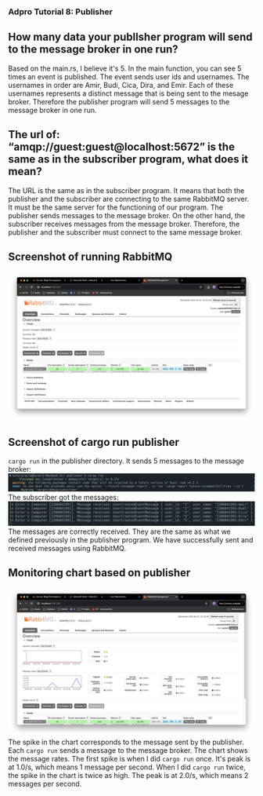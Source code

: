 ### Adpro Tutorial 8: Publisher
## How many data your publlsher program will send to the message broker in one run?
Based on the main.rs, I believe it's 5. In the main function, you can see 5 times an event is published. The event sends user ids and usernames. The usernames in order are Amir, Budi, Cica, Dira, and Emir. Each of these usernames represents a distinct message that is being sent to the mesage broker. Therefore the publisher program will send 5 messages to the message broker in one run. 

## The url of: “amqp://guest:guest@localhost:5672” is the same as in the subscriber program, what does it mean?
The URL is the same as in the subscriber program. It means that both the publisher and the subscriber are connecting to the same RabbitMQ server. It must be the same server for the functioning of our program. The publisher sends messages to the message broker. On the other hand, the subscriber receives messages from the message broker. Therefore, the publisher and the subscriber must connect to the same message broker. 

## Screenshot of running RabbitMQ 
![Running RabbitMQ](img/running-rabbitmq.png)

## Screenshot of cargo run publisher 
`cargo run` in the publisher directory. It sends 5 messages to the message broker:
![Cargo Run Publisher](img/cargo-run-publisher.png)
The subscriber got the messages:
![Cargo Run Subscriber](img/cargo-run-subscriber.png)
The messages are correctly received. They are the same as what we defined previously in the publisher program. We have successfully sent and received messages using RabbitMQ. 

## Monitoring chart based on publisher 
![Monitoring RabbitMQ](img/monitoring-rabbitmq.png)
The spike in the chart corresponds to the message sent by the publisher. Each `cargo run` sends a message to the message broker. The chart shows the message rates. The first spike is when I did `cargo run` once. It's peak is at 1.0/s, which means 1 message per second. When I did `cargo run` twice, the spike in the chart is twice as high. The peak is at 2.0/s, which means 2 messages per second. 
